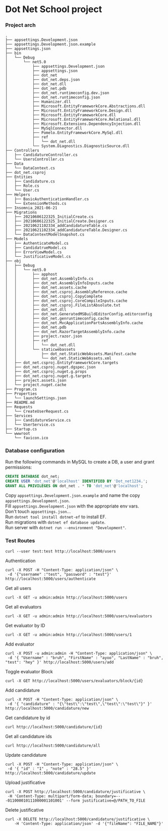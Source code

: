 # Dot Net School project

### Project arch

```
.
├── appsettings.Development.json
├── appsettings.Development.json.example
├── appsettings.json
├── bin
│   └── Debug
│       └── net5.0
│           ├── appsettings.Development.json
│           ├── appsettings.json
│           ├── dot_net
│           ├── dot_net.deps.json
│           ├── dot_net.dll
│           ├── dot_net.pdb
│           ├── dot_net.runtimeconfig.dev.json
│           ├── dot_net.runtimeconfig.json
│           ├── Humanizer.dll
│           ├── Microsoft.EntityFrameworkCore.Abstractions.dll
│           ├── Microsoft.EntityFrameworkCore.Design.dll
│           ├── Microsoft.EntityFrameworkCore.dll
│           ├── Microsoft.EntityFrameworkCore.Relational.dll
│           ├── Microsoft.Extensions.DependencyInjection.dll
│           ├── MySqlConnector.dll
│           ├── Pomelo.EntityFrameworkCore.MySql.dll
│           ├── ref
│           │   └── dot_net.dll
│           └── System.Diagnostics.DiagnosticSource.dll
├── Controllers
│   ├── CandidatureController.cs
│   └── UsersController.cs
├── Data
│   └── DataContext.cs
├── dot_net.csproj
├── Entities
│   ├── Candidature.cs
│   ├── Role.cs
│   └── User.cs
├── Helpers
│   ├── BasicAuthenticationHandler.cs
│   └── ExtensionMethods.cs
├── Insomnia_2021-06-21
├── Migrations
│   ├── 20210606122325_InitialCreate.cs
│   ├── 20210606122325_InitialCreate.Designer.cs
│   ├── 20210621102334_addCandidatureTable.cs
│   ├── 20210621102334_addCandidatureTable.Designer.cs
│   └── DataContextModelSnapshot.cs
├── Models
│   ├── AuthenticateModel.cs
│   ├── CandidatrueModel.cs
│   ├── ErrorViewModel.cs
│   └── JustificativeModel.cs
├── obj
│   ├── Debug
│   │   └── net5.0
│   │       ├── apphost
│   │       ├── dot_net.AssemblyInfo.cs
│   │       ├── dot_net.AssemblyInfoInputs.cache
│   │       ├── dot_net.assets.cache
│   │       ├── dot_net.csproj.AssemblyReference.cache
│   │       ├── dot_net.csproj.CopyComplete
│   │       ├── dot_net.csproj.CoreCompileInputs.cache
│   │       ├── dot_net.csproj.FileListAbsolute.txt
│   │       ├── dot_net.dll
│   │       ├── dot_net.GeneratedMSBuildEditorConfig.editorconfig
│   │       ├── dot_net.genruntimeconfig.cache
│   │       ├── dot_net.MvcApplicationPartsAssemblyInfo.cache
│   │       ├── dot_net.pdb
│   │       ├── dot_net.RazorTargetAssemblyInfo.cache
│   │       ├── project.razor.json
│   │       ├── ref
│   │       │   └── dot_net.dll
│   │       └── staticwebassets
│   │           ├── dot_net.StaticWebAssets.Manifest.cache
│   │           └── dot_net.StaticWebAssets.xml
│   ├── dot_net.csproj.EntityFrameworkCore.targets
│   ├── dot_net.csproj.nuget.dgspec.json
│   ├── dot_net.csproj.nuget.g.props
│   ├── dot_net.csproj.nuget.g.targets
│   ├── project.assets.json
│   └── project.nuget.cache
├── Program.cs
├── Properties
│   └── launchSettings.json
├── README.md
├── Requests
│   └── CreateUserRequest.cs
├── Services
│   ├── CandidatureService.cs
│   └── UserService.cs
├── Startup.cs
└── wwwroot
    └── favicon.ico
```

### Database configuration

Run the following commands in MySQL to create a DB, a user and grant permissions:

```sql
CREATE DATABASE dot_net;
CREATE USER 'dot_net'@'localhost' IDENTIFIED BY 'Dot_net1234.';
GRANT ALL PRIVILEGES ON dot_net . * TO 'dot_net'@'localhost';
```

Copy `appsettings.Development.json.example` and name the copy `appsettings.Development.json`.  
Fill `appsettings.Development.json` with the appropriate env vars.  
Don't touch `appsettings.json`...  
Run `dotnet tool install dotnet-ef` to install EF.  
Run migrations with `dotnet ef database update`.  
Run server with `dotnet run --environment "Development"`.

### Test Routes

`curl --user test:test http://localhost:5000/users`

Authentication

```
curl -X POST -H "Content-Type: application/json" \
 -d '{"username" :"test", "password" : "test"}' http://localhost:5000/users/authenticate
```

Get all users

```
curl -X GET -u admin:admin http://localhost:5000/users
```

Get all evaluators

```
curl -X GET -u admin:admin http://localhost:5000/users/evaluators
```

Get evaluator by ID

```
curl -X GET -u admin:admin http://localhost:5000/users/1
```

Add evaluator

```
curl -X POST -u admin:admin -H "Content-Type: application/json" \
 -d '{ "Username" : "bruh", "FirstName" : "ayoo", "LastName" : "bruh", "test": "hey" }' http://localhost:5000/users/add
```

Toggle evaluator Block

```
curl -X GET http://localhost:5000/users/evaluators/block/{id}
```

Add candidature

```
curl -X POST -H "Content-Type: application/json" \
 -d '{ "candidature" : "{\"test\":\"test\",\"test\":\"test\"}" }' http://localhost:5000/candidature/new
```

Get candidature by id

```
curl http://localhost:5000/candidature/{id}
```

Get all candidature ids

```
curl http://localhost:5000/candidature/all
```

Update candidature

```
curl -X POST -H "Content-Type: application/json" \
 -d '{ "id" : "1" , "note" : "28.5" }' http://localhost:5000/candidature/update
```

Upload justificative

```
curl -X POST http://localhost:5000/candidature/justificative \
 -H 'Content-Type: multipart/form-data; boundary=---011000010111000001101001' --form justificative=@/PATH_TO_FILE
```

Delete justificative

```
curl -X DELETE http://localhost:5000/candidature/justificative \
    -H 'Content-Type: application/json' -d '{"fileName": "FILE_NAME"}'
```
